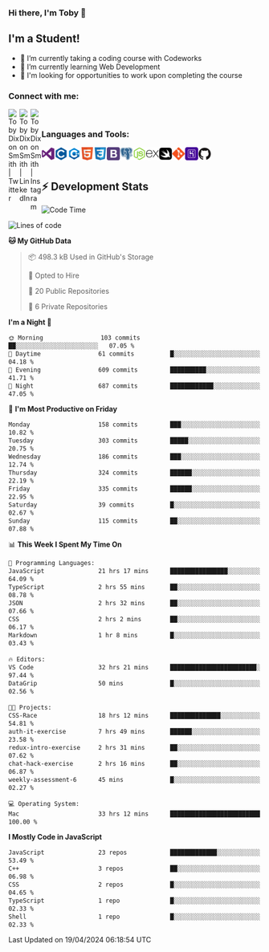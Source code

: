 ### Hi there, I'm Toby 👋

## I'm a Student!
- 🔭 I’m currently taking a coding course with Codeworks
- 🌱 I’m currently learning Web Development
- 💬 I'm looking for opportunities to work upon completing the course

### Connect with me:

[<img align="left" alt="Toby Dixon Smith | Twitter" width="22px" src="https://cdn.jsdelivr.net/npm/simple-icons@v3/icons/twitter.svg" />][twitter]
[<img align="left" alt="Toby Dixon Smith | LinkedIn" width="22px" src="https://cdn.jsdelivr.net/npm/simple-icons@v3/icons/linkedin.svg" />][linkedin]
[<img align="left" alt="Toby Dixon Smith | Instagram" width="22px" src="https://cdn.jsdelivr.net/npm/simple-icons@v3/icons/instagram.svg" />][instagram]

[twitter]: https://twitter.com/TobyDixonSmith1
[instagram]: https://www.instagram.com/toby_ds1/
[linkedin]: https://www.linkedin.com/in/toby-dixon-smith-4734331a3/

<br />

### Languages and Tools:

<img align="left" alt="Visual Studio Code" title="Visual Studio Code" width="26px" src="logos/visualstudio.png" />
<img align="left" alt="C" title="C" width="26px" src="logos/c.png" />
<img align="left" alt="C++" title="C++" width="26px" src="logos/c-plus.png" />
<img align="left" alt="HTML5" title="HTML 5" width="26px" src="logos/html.png" />
<img align="left" alt="CSS3" title="CSS 3" width="26px" src="logos/css3.png" />
<img align="left" alt="BootStrap" title="BootStrap" width="26px" src="logos/bootstrap.png" />
<img align="left" alt="PostgresSQL" title="PostgresSPQ" width="26px" src="logos/postgresql.png" />
<img align="left" alt="Node JS" title="Node JS" width="26px" src="logos/node-js.png" />
<img align="left" alt="Express" title="Express" width="26px" src="logos/express.png" />
<img align="left" alt="Swift" title="Swift" width="26px" src="logos/swift.png" />
<img align="left" alt="Git" title="Git" width="26px" src="logos/git.png" />
<img align="left" alt="Heroku" title="Heroku" width="26px" src="logos/heroku.png" />
<img align="left" alt="GitHub" title="GitHub" width="26px" src="logos/github.png" />
<br />
<br />

## :zap: Development Stats

<!--START_SECTION:waka-->
![Code Time](http://img.shields.io/badge/Code%20Time-431%20hrs%204%20mins-blue)

![Lines of code](https://img.shields.io/badge/From%20Hello%20World%20I%27ve%20Written-1.6%20million%20lines%20of%20code-blue)

**🐱 My GitHub Data** 

> 📦 498.3 kB Used in GitHub's Storage 
 > 
> 💼 Opted to Hire
 > 
> 📜 20 Public Repositories 
 > 
> 🔑 6 Private Repositories 
 > 
**I'm a Night 🦉** 

```text
🌞 Morning                103 commits         ██░░░░░░░░░░░░░░░░░░░░░░░   07.05 % 
🌆 Daytime                61 commits          █░░░░░░░░░░░░░░░░░░░░░░░░   04.18 % 
🌃 Evening                609 commits         ██████████░░░░░░░░░░░░░░░   41.71 % 
🌙 Night                  687 commits         ████████████░░░░░░░░░░░░░   47.05 % 
```
📅 **I'm Most Productive on Friday** 

```text
Monday                   158 commits         ███░░░░░░░░░░░░░░░░░░░░░░   10.82 % 
Tuesday                  303 commits         █████░░░░░░░░░░░░░░░░░░░░   20.75 % 
Wednesday                186 commits         ███░░░░░░░░░░░░░░░░░░░░░░   12.74 % 
Thursday                 324 commits         ██████░░░░░░░░░░░░░░░░░░░   22.19 % 
Friday                   335 commits         ██████░░░░░░░░░░░░░░░░░░░   22.95 % 
Saturday                 39 commits          █░░░░░░░░░░░░░░░░░░░░░░░░   02.67 % 
Sunday                   115 commits         ██░░░░░░░░░░░░░░░░░░░░░░░   07.88 % 
```


📊 **This Week I Spent My Time On** 

```text
💬 Programming Languages: 
JavaScript               21 hrs 17 mins      ████████████████░░░░░░░░░   64.09 % 
TypeScript               2 hrs 55 mins       ██░░░░░░░░░░░░░░░░░░░░░░░   08.78 % 
JSON                     2 hrs 32 mins       ██░░░░░░░░░░░░░░░░░░░░░░░   07.66 % 
CSS                      2 hrs 2 mins        ██░░░░░░░░░░░░░░░░░░░░░░░   06.17 % 
Markdown                 1 hr 8 mins         █░░░░░░░░░░░░░░░░░░░░░░░░   03.43 % 

🔥 Editors: 
VS Code                  32 hrs 21 mins      ████████████████████████░   97.44 % 
DataGrip                 50 mins             █░░░░░░░░░░░░░░░░░░░░░░░░   02.56 % 

🐱‍💻 Projects: 
CSS-Race                 18 hrs 12 mins      ██████████████░░░░░░░░░░░   54.81 % 
auth-it-exercise         7 hrs 49 mins       ██████░░░░░░░░░░░░░░░░░░░   23.58 % 
redux-intro-exercise     2 hrs 31 mins       ██░░░░░░░░░░░░░░░░░░░░░░░   07.62 % 
chat-hack-exercise       2 hrs 16 mins       ██░░░░░░░░░░░░░░░░░░░░░░░   06.87 % 
weekly-assessment-6      45 mins             █░░░░░░░░░░░░░░░░░░░░░░░░   02.27 % 

💻 Operating System: 
Mac                      33 hrs 12 mins      █████████████████████████   100.00 % 
```

**I Mostly Code in JavaScript** 

```text
JavaScript               23 repos            █████████████░░░░░░░░░░░░   53.49 % 
C++                      3 repos             ██░░░░░░░░░░░░░░░░░░░░░░░   06.98 % 
CSS                      2 repos             █░░░░░░░░░░░░░░░░░░░░░░░░   04.65 % 
TypeScript               1 repo              █░░░░░░░░░░░░░░░░░░░░░░░░   02.33 % 
Shell                    1 repo              █░░░░░░░░░░░░░░░░░░░░░░░░   02.33 % 
```




 Last Updated on 19/04/2024 06:18:54 UTC
<!--END_SECTION:waka-->
